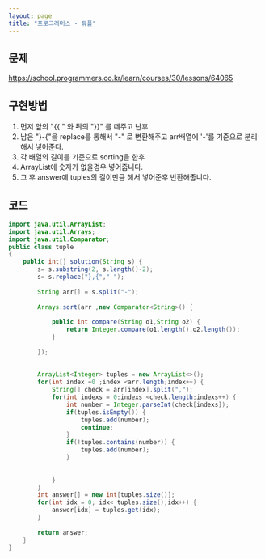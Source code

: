 ```yaml
---
layout: page
title: "프로그래머스 - 튜플"
---
```


## 문제

https://school.programmers.co.kr/learn/courses/30/lessons/64065



## 구현방법

1. 먼저 앞의 "{{ " 와 뒤의 "}}" 를 떼주고 난후
2. 남은 "}-{"을 replace를 통해서 "-" 로 변환해주고 arr배열에 '-'를 기준으로 분리해서 넣어준다.
3. 각 배열의 길이를 기준으로 sorting을 한후
4. ArrayList에 숫자가 없을경우 넣어줍니다.
5. 그 후 answer에 tuples의 길이만큼 해서 넣어준후 반환해줍니다.

## 코드



```java
import java.util.ArrayList;
import java.util.Arrays;
import java.util.Comparator;
public class tuple
{
    public int[] solution(String s) {
        s= s.substring(2, s.length()-2);
        s= s.replace("},{","-");
        
        String arr[] = s.split("-");
        
        Arrays.sort(arr ,new Comparator<String>() {
        	
        	public int compare(String o1,String o2) {
        		return Integer.compare(o1.length(),o2.length());
        	}
        	
        });
        
        
        ArrayList<Integer> tuples = new ArrayList<>();
        for(int index =0 ;index <arr.length;index++) {
        	String[] check = arr[index].split(",");
        	for(int indexs = 0;indexs <check.length;indexs++) {
        		int number = Integer.parseInt(check[indexs]);
        		if(tuples.isEmpty()) {
        			tuples.add(number);
        			continue;
        		}
        		if(!tuples.contains(number)) {
        			tuples.add(number);
        		}
        		
        		
        	}
        }
        int answer[] = new int[tuples.size()];
        for(int idx = 0; idx< tuples.size();idx++) {
        	answer[idx] = tuples.get(idx);
        }
        
        return answer;
    }
}

```

